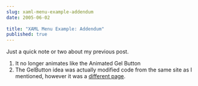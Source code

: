 ```yaml
---
slug: xaml-menu-example-addendum
date: 2005-06-02
 
title: "XAML Menu Example: Addendum"
published: true
---
```

<p>Just a quick note or two about my previous post. </p><ol>
<li>It no longer animates like the Animated Gel Button</li>
<li>The GelButton idea was actually modified code from the same site as I mentioned, however it was a <a href="http://feeds.feedburner.com/DesignersLovenet?m=28">different page</a>.<p />
</li>
</ol><p />

